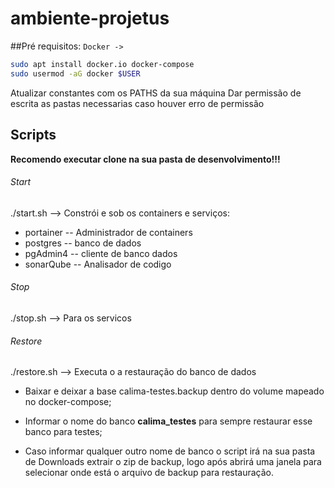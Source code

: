 # ambiente-projetus

##Pré requisitos:
`Docker ->` 
```sh 
sudo apt install docker.io docker-compose
sudo usermod -aG docker $USER
```
Atualizar constantes com os PATHS da sua máquina
Dar permissão de escrita as pastas necessarias caso houver erro de permissão

## Scripts

**Recomendo executar clone na sua pasta de desenvolvimento!!!**

###### Start
./start.sh  --> Constrói e sob os containers e serviços:
  * portainer -- Administrador de containers
  * postgres  -- banco de dados
  * pgAdmin4  -- cliente de banco dados
  * sonarQube -- Analisador de codigo 

###### Stop  
./stop.sh --> Para os servicos

###### Restore
./restore.sh --> Executa o a restauração do banco de dados
  * Baixar e deixar a base calima-testes.backup dentro do volume mapeado no docker-compose;
  * Informar o nome do banco **calima_testes** para sempre restaurar esse banco para testes;
  
  * Caso informar qualquer outro nome de banco o script irá na sua pasta de Downloads extrair o zip de backup, logo após abrirá uma janela para selecionar onde está o arquivo de backup para restauração.
